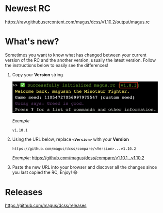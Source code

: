 # Newest RC

https://raw.githubusercontent.com/magus/dcss/v1.10.2/output/magus.rc

# What's new?

Sometimes you want to know what has changed between your current version
of the RC and the another version, usually the latest version.
Follow the instructions below to easily see the differences!

1. Copy your **Version** string

    ![Example screenshot highlighting magus.rc version string](https://raw.githubusercontent.com/magus/dcss/master/static/version-string-example.97956d.png)

    _Example_
    ```
    v1.10.1
    ```

1. Using the URL below, replace **`<Version>`** with your **Version**

    ```
    https://github.com/magus/dcss/compare/<Version>...v1.10.2
    ```
    _Example_: https://github.com/magus/dcss/compare/v1.10.1...v1.10.2

1. Paste the new URL into your browser and discover all the changes since you last copied the RC, Enjoy! 😄


# Releases

https://github.com/magus/dcss/releases

